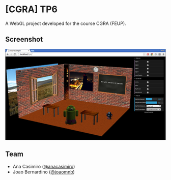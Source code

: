 # [CGRA] TP6
A WebGL project developed for the course CGRA (FEUP).

## Screenshot
![TP6](images/cgra.png)

## Team
- Ana Casimiro ([@anacasimiro](http://github.com/anacasimiro))
- Joao Bernardino ([@joaomnb](http://github.com/joaomnb))